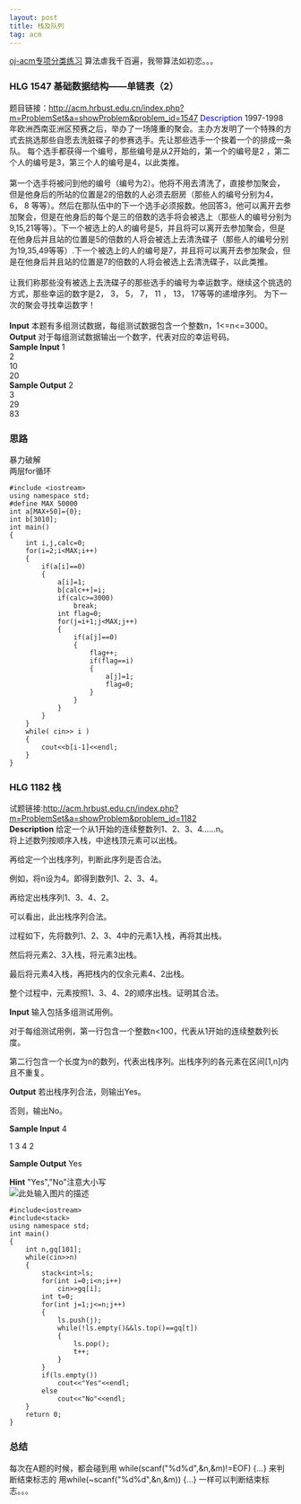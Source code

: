 ```yaml
---
layout: post
title: 栈及队列
tag: acm
---
```


[oj-acm专项分类练习](http://acm.hrbust.edu.cn/problems)
算法虐我千百遍，我带算法如初恋。。。
### HLG 1547 基础数据结构——单链表（2）
题目链接：http://acm.hrbust.edu.cn/index.php?m=ProblemSet&a=showProblem&problem_id=1547
<font color="blue">Description</font>
1997-1998 年欧洲西南亚洲区预赛之后，举办了一场隆重的聚会。主办方发明了一个特殊的方式去挑选那些自愿去洗脏碟子的参赛选手。先让那些选手一个挨着一个的排成一条队。 每个选手都获得一个编号，那些编号是从2开始的，第一个的编号是2 ，第二个人的编号是3，第三个人的编号是4，以此类推。
<br/><br/>
第一个选手将被问到他的编号（编号为2）。他将不用去清洗了，直接参加聚会，但是他身后的所站的位置是2的倍数的人必须去厨房（那些人的编号分别为4， 6， 8 等等）。然后在那队伍中的下一个选手必须报数。他回答3，他可以离开去参加聚会，但是在他身后的每个是三的倍数的选手将会被选上（那些人的编号分别为9,15,21等等）。下一个被选上的人的编号是5，并且将可以离开去参加聚会，但是在他身后并且站的位置是5的倍数的人将会被选上去清洗碟子（那些人的编号分别为19,35,49等等）.下一个被选上的人的编号是7，并且将可以离开去参加聚会，但是在他身后并且站的位置是7的倍数的人将会被选上去清洗碟子，以此类推。
<br/><br/>
让我们称那些没有被选上去洗碟子的那些选手的编号为幸运数字。继续这个挑选的方式，那些幸运的数字是2， 3， 5， 7， 11 ， 13， 17等等的递增序列。 为下一次的聚会寻找幸运数字！<br/><br/>
**Input**
本题有多组测试数据，每组测试数据包含一个整数n，1<=n<=3000。<br/>
**Output**
对于每组测试数据输出一个数字，代表对应的幸运号码。<br/>
**Sample Input**
1<br/>
2<br/>
10<br/>
20<br/>
**Sample Output**
2<br/>
3<br/>
29<br/>
83<br/>
### 思路
暴力破解<br/>
两层for循环

```
#include <iostream>
using namespace std;
#define MAX 50000
int a[MAX+50]={0};
int b[3010];
int main()
{
	int i,j,calc=0;
	for(i=2;i<MAX;i++)
	{
		if(a[i]==0)
		{
			a[i]=1;
			b[calc++]=i;
			if(calc>=3000)
				break;
			int flag=0;
			for(j=i+1;j<MAX;j++)
			{
				if(a[j]==0)
				{
					flag++;
					if(flag==i)
					{
						a[j]=1;
						flag=0;
					}
				}
			}
		}
	}
	while( cin>> i )
	{
		cout<<b[i-1]<<endl;
	}
}
```

### HLG 1182 栈
试题链接:http://acm.hrbust.edu.cn/index.php?m=ProblemSet&a=showProblem&problem_id=1182 <br/>
**Description**
给定一个从1开始的连续整数列1、2、3、4......n。<br/>
将上述数列按顺序入栈，中途栈顶元素可以出栈。<br/>

再给定一个出栈序列，判断此序列是否合法。<br/>


例如，将n设为4。即得到数列1、2、3、4。<br/>

再给定出栈序列1、3、4、2。<br/>

可以看出，此出栈序列合法。<br/>

过程如下，先将数列1、2、3、4中的元素1入栈，再将其出栈。<br/>

然后将元素2、3入栈，将元素3出栈。<br/>

最后将元素4入栈，再把栈内的仅余元素4、2出栈。<br/>


整个过程中，元素按照1、3、4、2的顺序出栈。证明其合法。<br/>

**Input**
输入包括多组测试用例。<br/>

对于每组测试用例，第一行包含一个整数n<100，代表从1开始的连续整数列长度。<br/>

第二行包含一个长度为n的数列，代表出栈序列。出栈序列的各元素在区间[1,n]内且不重复。<br/>

**Output**
若出栈序列合法，则输出Yes。<br/>

否则，输出No。<br/>

**Sample Input**
4<br/>

1 3 4 2<br/>

**Sample Output**
Yes<br/>

**Hint**
"Yes","No"注意大小写<br/>
![此处输入图片的描述][1]
```
#include<iostream>  
#include<stack>  
using namespace std;  
int main()  
{  
    int n,gq[101];  
    while(cin>>n)  
    {  
        stack<int>ls;  
        for(int i=0;i<n;i++)  
            cin>>gq[i];  
        int t=0;  
        for(int j=1;j<=n;j++)  
        {  
            ls.push(j);  
            while(!ls.empty()&&ls.top()==gq[t])  
            {  
                ls.pop();  
                t++;  
            }  
        }  
        if(ls.empty())  
            cout<<"Yes"<<endl;  
        else  
            cout<<"No"<<endl;  
    }  
    return 0;  
}
```


### 总结
每次在A题的时候，都会碰到用 while(scanf("%d%d",&n,&m)!=EOF) {...} 来判断结束标志的
用while(~scanf("%d%d",&n,&m)) {...} 一样可以判断结束标志。。。


  [1]: http://omztq7zo1.bkt.clouddn.com/stackAcm.png